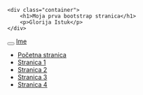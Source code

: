 <!DOCTYPE html>
<html lang="en">
<head>
    <title>Bootstrap Example</title>
    <meta charset='utf-8'>
    <meta name='viewport' content='width=device-width, initial-scale=1'>
    <link rel='stylesheet' href="https://maxcdn.bootstrapcdn.com/bootstrap/3.4.1/css/bootstrap.min.css">
    <script src="https://ajax.googleapis.com/ajax/libs/jquery/3.4.1/jquery.min.js"></script>
    <script src="https://maxcdn.bootstrapcdn.com/bootstrap/3.4.1/js/bootstrap.min.js"></script>
</head>
<body>

    <div class="container">
        <h1>Moja prva bootstrap stranica</h1>
        <p>Glorija Istuk</p>
    </div>
    
<nav class="navbar navbar-inverse">
    <div class="container-fluid">
      <div class="navbar-header">
        <button type="button" class="navbar-toggle" data-toggle="collapse" data-target="#myNavbar">
          <span class="icon-bar"></span>
          <span class="icon-bar"></span>
          <span class="icon-bar"></span>
        </button>
        <a class="navbar-brand" href="#">Ime</a>
      </div>
      <div class="collapse navbar-collapse" id="myNavbar">
        <ul class="nav navbar-nav">
          <li class="active"><a href="#">Početna stranica</a></li>
          <li><a href="#">Stranica 1</a></li>
          <li><a href="#">Stranica 2</a></li>
          <li><a href="#">Stranica 3</a></li>
          <li><a href="#">Stranica 4</a></li>
        </ul>
        </div>
      
    
  </nav>
    
</body>
</html>

